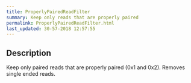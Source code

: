 ```yaml
---
title: ProperlyPairedReadFilter
summary: Keep only reads that are properly paired
permalink: ProperlyPairedReadFilter.html
last_updated: 30-57-2018 12:57:55
---
```



## Description

Keep only paired reads that are properly paired (0x1 and 0x2). Removes single ended reads.


